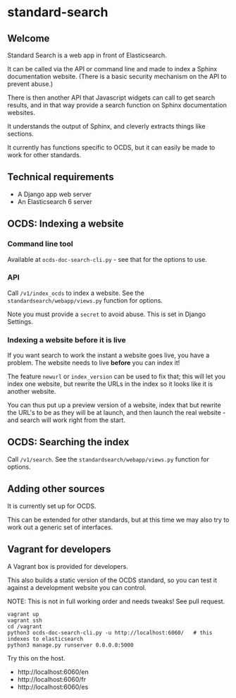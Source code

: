 # standard-search

## Welcome

Standard Search is a web app in front of Elasticsearch. 

It can be called via the API or command line and made to index a Sphinx documentation website. 
(There is a basic security mechanism on the API to prevent abuse.)

There is then another API that Javascript widgets can call to get search results, 
and in that way provide a search function on Sphinx documentation websites.

It understands the output of Sphinx, and cleverly extracts things like sections.

It currently has functions specific to OCDS, but it can easily be made to work for other standards.

## Technical requirements

* A Django app web server
* An Elasticsearch 6 server

## OCDS: Indexing a website

### Command line tool

Available at `ocds-doc-search-cli.py` - see that for the options to use.

### API 

Call `/v1/index_ocds` to index a website. See the `standardsearch/webapp/views.py` function for options.

Note you must provide a `secret` to avoid abuse. This is set in Django Settings.

### Indexing a website before it is live

If you want search to work the instant a website goes live, you have a problem. The website needs to live **before** you can index it!

The feature `newurl` or `index_version` can be used to fix that; this will let you index one website, but rewrite the URLs in the index so it looks like it is another website.

You can thus put up a preview version of a website, index that but rewrite the URL's to be as they will be at launch, 
and then launch the real website - and search will work right from the start.

## OCDS: Searching the index

Call `/v1/search`. See the `standardsearch/webapp/views.py` function for options.

## Adding other sources

It is currently set up for OCDS. 

This can be extended for other standards, but at this time we may also try to work out a generic set of interfaces.

## Vagrant for developers

A Vagrant box is provided for developers. 

This also builds a static version of the OCDS standard, so you can test it against a development website you can control.

NOTE: This is not in full working order and needs tweaks! See pull request. 

    vagrant up
    vagrant ssh
    cd /vagrant
    python3 ocds-doc-search-cli.py -u http://localhost:6060/   # this indexes to elasticsearch
    python3 manage.py runserver 0.0.0.0:5000

Try this on the host.

  *  http://localhost:6060/en
  *  http://localhost:6060/fr
  *  http://localhost:6060/es

